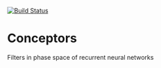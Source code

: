 [![Build Status](https://travis-ci.org/felixmzd/Conceptors.svg?branch=master)](https://travis-ci.org/felixmzd/Conceptors)

# Conceptors
Filters in phase space of recurrent neural networks
